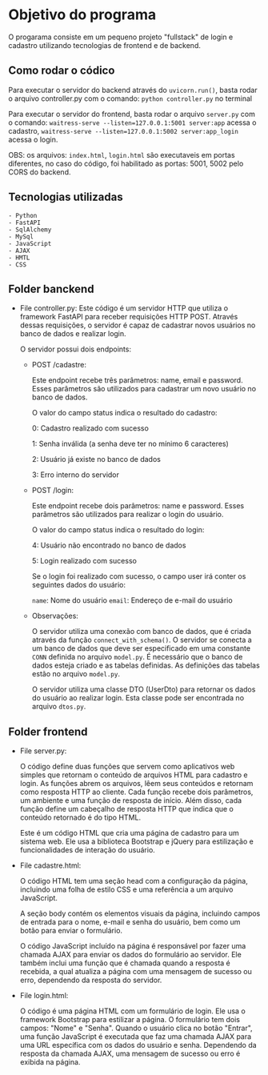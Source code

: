 # Objetivo do programa
O progarama consiste em um pequeno projeto "fullstack" de login e cadastro utilizando tecnologias de frontend e de backend.

## Como rodar o códico
  Para executar o servidor do backend através do `uvicorn.run()`, basta rodar o arquivo controller.py com o comando: `python controller.py` no terminal
  
  Para executar o servidor do frontend, basta rodar o arquivo `server.py` com o comando: `waitress-serve --listen=127.0.0.1:5001 server:app` acessa o cadastro, `waitress-serve --listen=127.0.0.1:5002 server:app_login` acessa o login. 
  
  OBS: os arquivos: `index.html`, `login.html` são executaveis em portas diferentes, no caso do código, foi habilitado as portas: 5001, 5002 pelo CORS do backend.

## Tecnologias utilizadas

    - Python
    - FastAPI
    - SqlAlchemy
    - MySql
    - JavaScript
    - AJAX
    - HMTL
    - CSS

## Folder banckend
- File controller.py:
  Este código é um servidor HTTP que utiliza o framework FastAPI para receber requisições HTTP POST. Através dessas requisições, o servidor é capaz de cadastrar novos usuários no banco de dados e realizar login.
  
  O servidor possui dois endpoints:

  - POST /cadastre:
  
    Este endpoint recebe três parâmetros: name, email e password. Esses parâmetros são utilizados para cadastrar um novo usuário no banco de dados.

    O valor do campo status indica o resultado do cadastro:

    0: Cadastro realizado com sucesso

    1: Senha inválida (a senha deve ter no mínimo 6 caracteres)

    2: Usuário já existe no banco de dados

    3: Erro interno do servidor
  
  - POST /login:
  
    Este endpoint recebe dois parâmetros: name e password. Esses parâmetros são utilizados para realizar o login do usuário.

    O valor do campo status indica o resultado do login:

    4: Usuário não encontrado no banco de dados
    
    5: Login realizado com sucesso
    
    Se o login foi realizado com sucesso, o campo user irá conter os seguintes dados do usuário:

    `name`: Nome do usuário
    `email`: Endereço de e-mail do usuário
    
  - Observações:
    
    O servidor utiliza uma conexão com banco de dados, que é criada através da função `connect_with_schema()`. O servidor se conecta a um banco de dados que deve ser especificado em uma constante `CONN` definida no arquivo `model.py`. É necessário que o banco de dados esteja criado e as tabelas definidas. As definições das tabelas estão no arquivo `model.py`.

    O servidor utiliza uma classe DTO (UserDto) para retornar os dados do usuário ao realizar login. Esta classe pode ser encontrada no arquivo `dtos.py`.

## Folder frontend
- File server.py:

    O código define duas funções que servem como aplicativos web simples que retornam o conteúdo de arquivos HTML para cadastro e login. As funções abrem os arquivos, lêem seus conteúdos e retornam como resposta HTTP ao cliente. Cada função recebe dois parâmetros, um ambiente e uma função de resposta de início. Além disso, cada função define um cabeçalho de resposta HTTP que indica que o conteúdo retornado é do tipo HTML.

    Este é um código HTML que cria uma página de cadastro para um sistema web. Ele usa a biblioteca Bootstrap e jQuery para estilização e funcionalidades de interação do usuário.

- File cadastre.html:

    O código HTML tem uma seção head com a configuração da página, incluindo uma folha de estilo CSS e uma referência a um arquivo JavaScript.

    A seção body contém os elementos visuais da página, incluindo campos de entrada para o nome, e-mail e senha do usuário, bem como um botão para enviar o formulário.

    O código JavaScript incluído na página é responsável por fazer uma chamada AJAX para enviar os dados do formulário ao servidor. Ele também inclui uma função que é chamada quando a resposta é recebida, a qual atualiza a página com uma mensagem de sucesso ou erro, dependendo da resposta do servidor.

- File login.html:

    O código é uma página HTML com um formulário de login. Ele usa o framework Bootstrap para estilizar a página. O formulário tem dois campos: "Nome" e "Senha". Quando o usuário clica no botão "Entrar", uma função JavaScript é executada que faz uma chamada AJAX para uma URL específica com os dados do usuário e senha. Dependendo da resposta da chamada AJAX, uma mensagem de sucesso ou erro é exibida na página.